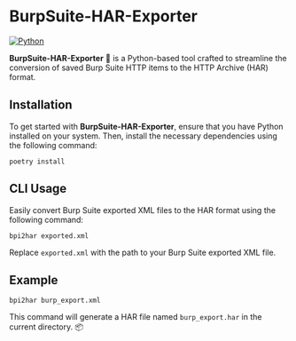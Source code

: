 # BurpSuite-HAR-Exporter

[![Python](https://img.shields.io/badge/python-3.8%2B-blue.svg)](https://www.python.org/)

**BurpSuite-HAR-Exporter** 🚀 is a Python-based tool crafted to streamline the conversion of saved Burp Suite HTTP items to the HTTP Archive (HAR) format.

## Installation

To get started with **BurpSuite-HAR-Exporter**, ensure that you have Python installed on your system. Then, install the necessary dependencies using the following command:

```shell
poetry install
```

## CLI Usage

Easily convert Burp Suite exported XML files to the HAR format using the following command:

```shell
bpi2har exported.xml
```

Replace `exported.xml` with the path to your Burp Suite exported XML file.

## Example

```shell
bpi2har burp_export.xml
```

This command will generate a HAR file named `burp_export.har` in the current directory. 📦
